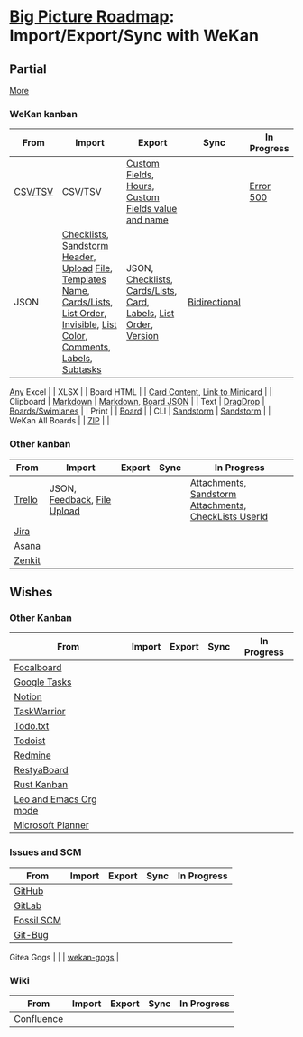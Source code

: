 # [Big Picture Roadmap](https://github.com/wekan/wekan/blob/main/FUTURE.md): Import/Export/Sync with WeKan

## Partial

[More](https://github.com/wekan/wekan/issues/4578)

### WeKan kanban

From | Import | Export | Sync | In Progress
------------ | ------------- | ------------- | -------------  | -------------
[CSV/TSV](https://github.com/wekan/wekan/wiki/CSV) | CSV/TSV | [Custom Fields](https://github.com/wekan/wekan/issues/3386), [Hours](https://github.com/wekan/wekan/issues/1907), [Custom Fields value and name](https://github.com/wekan/wekan/issues/3769) | | [Error 500](https://github.com/wekan/wekan/issues/5132) 
JSON | [Checklists](https://github.com/wekan/wekan/issues/904), [Sandstorm Header](https://github.com/wekan/wekan/issues/1850), [Upload](https://github.com/wekan/wekan/issues/4615) [File](https://github.com/wekan/wekan/issues/2178), [Templates Name](https://github.com/wekan/wekan/issues/2727), [Cards/Lists](https://github.com/wekan/wekan/issues/2340), [List Order](https://github.com/wekan/wekan/issues/1602), [Invisible](https://github.com/wekan/wekan/issues/5154), [List Color](https://github.com/wekan/wekan/issues/3615), [Comments](https://github.com/wekan/wekan/issues/4228), [Labels](https://github.com/wekan/wekan/issues/813), [Subtasks](https://github.com/wekan/wekan/issues/4420) | JSON, [Checklists](https://github.com/wekan/wekan/issues/904), [Cards/Lists](https://github.com/wekan/wekan/issues/2340), [Card](https://github.com/wekan/wekan/issues/4197), [Labels](https://github.com/wekan/wekan/issues/813), [List Order](https://github.com/wekan/wekan/issues/1602), [Version](https://github.com/wekan/wekan/issues/1922) | [Bidirectional](https://github.com/wekan/wekan/issues/1322) |
[Any](https://github.com/wekan/wekan/issues/3775)
Excel | | XLSX | |
Board HTML |  | [Card Content](https://github.com/wekan/wekan/issues/4004), [Link to Minicard](https://github.com/wekan/wekan/issues/3812) | |
Clipboard | [Markdown](https://github.com/wekan/wekan/issues/2142) | [Markdown](https://github.com/wekan/wekan/issues/2142), [Board JSON](https://github.com/wekan/wekan/issues/1918) | |
Text | [DragDrop](https://github.com/wekan/wekan/issues/1941) | [Boards/Swimlanes](https://github.com/wekan/wekan/issues/2185) | |
Print | | [Board](https://github.com/wekan/wekan/issues/2794) | |
CLI | [Sandstorm](https://github.com/wekan/wekan/issues/1695) | [Sandstorm](https://github.com/wekan/wekan/issues/1695) | |
WeKan All Boards  | | [ZIP](https://github.com/wekan/wekan/issues/4902) | | 

### Other kanban

From | Import | Export | Sync | In Progress
------------ | ------------- | ------------- | -------------  | -------------
[Trello](https://github.com/wekan/wekan/wiki/Migrating-from-Trello) | JSON, [Feedback](https://github.com/wekan/wekan/issues/1467), [File Upload](https://github.com/wekan/wekan/issues/529) | | | [Attachments](https://github.com/wekan/wekan/issues/4877), [Sandstorm Attachments](https://github.com/wekan/wekan/issues/2893), [CheckLists UserId](https://github.com/wekan/wekan/issues/4417)
[Jira](https://github.com/wekan/wekan/wiki/Jira) | | | |
[Asana](https://github.com/wekan/wekan/wiki/Asana) | | | |
[Zenkit](https://github.com/wekan/wekan/wiki/ZenKit) | | | |

## Wishes

### Other Kanban

From | Import | Export | Sync | In Progress
------------ | ------------- | ------------- | -------------  | -------------
[Focalboard](https://github.com/wekan/wekan/issues/4659) |  |  |  |
[Google Tasks](https://github.com/wekan/wekan/issues/5182) |  |  | |
[Notion](https://github.com/wekan/wekan/issues/4659) |  |  |  |
[TaskWarrior](https://github.com/wekan/wekan/issues/827)  |  |  |  |
[Todo.txt](https://github.com/wekan/wekan/issues/152) |  |  |  |
[Todoist](https://github.com/wekan/wekan/issues/4659) |  |  |  |
[Redmine](https://github.com/wekan/wekan/issues/1150) |  |  |  |
[RestyaBoard](https://github.com/wekan/wekan/issues/3181) |  |  |  |
[Rust Kanban](https://github.com/yashs662/rust_kanban) |  |  |  |
[Leo and Emacs Org mode](https://github.com/wekan/wekan/issues/2186)  |  |  |  |
[Microsoft Planner](https://github.com/wekan/wekan/issues/2642)  |  |  |  |

### Issues and SCM

From | Import | Export | Sync | In Progress
------------ | ------------- | ------------- | -------------  | -------------
[GitHub](https://github.com/wekan/wekan/issues/5145) |  |  | |
[GitLab](https://github.com/wekan/wekan/issues/5145) |  |  | |
[Fossil SCM](https://github.com/wekan/wekan/issues/5145) |  |  | |
[Git-Bug](https://github.com/wekan/wekan/issues/5145) |  |  | |
Gitea
Gogs | | | [wekan-gogs](https://github.com/wekan/wekan-gogs) | 

### Wiki

From | Import | Export | Sync | In Progress
------------ | ------------- | ------------- | -------------  | -------------
Confluence |  |  | |